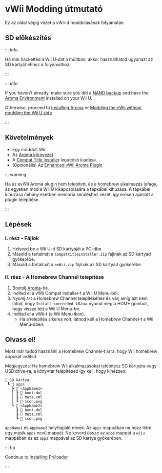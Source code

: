 # vWii Modding útmutató

Ez az oldal végig vezet a vWii-d moddolásának folyamatán.

## SD előkészítés

::: info

Ha már hackelted a Wii U-dat a múltban, akkor használhatod ugyanazt az SD kártyát ehhez a folyamathoz.

:::

::: info

If you haven't already, make sure you did a [NAND backup](https://wiiu.hacks.guide/#/aroma/nand-backup) and have the [Aroma Environment](https://aroma.foryour.cafe/) installed on your Wii U.

Otherwise, proceed to [Installing Aroma](https://wiiu.hacks.guide/#/aroma/getting-started) or [Modding the vWii without modding the Wii U side](wiiu-nand-dumper)

:::

## Követelmények

- Egy moddolt Wii
- Az [Aroma környezet](https://aroma.foryour.cafe/)
- A [Compat Title Installer](https://hb-app.store/wiiu/CompatTitleInstaller) legutolsó kiadása.
- (Opcionális) Az [Enhanced vWii Aroma Plugin](https://hb-app.store/wiiu/evWii)

::: warning

Ha az evWii Aroma plugin nem telepített, és a homebrew alkalmazás lefagy, az egyetlen mód a Wii U kikapcsolására a tápkábel kihúzása. A tápkábel kihúzása néhány esetben memória sérüléshez vezet, így erősen ajánlott a plugin telepítése.

:::

## Lépések

### I. rész - Fájlok

1. Helyezd be a Wii U-d SD kártyáját a PC-dbe.
2. Másold a tartalmát a `CompatTitleInstaller.zip` fájlnak az SD kártyád gyökerébe.
3. Másold a tartalmát a `evWii.zip` fájlnak az SD kártyád gyökerébe.

### II. rész - A Homebrew Channel telepítése

1. Bootolj [Aroma](https://wiiu.hacks.guide/#/aroma/finalizing-setup)-ba.
2. Indítsd el a vWii Compat Installer-t a Wii U Menu-ből.
3. Nyomj `A`-t a Homebrew Channel telepítéséhez és várj amíg azt nem látod, hogy `Install succeeded`. Utána nyomd meg a HOME gombot, hogy vissza térj a Wii U Menu-be.
4. Indítsd el a vWii-t (a Wii Menu ikon).
   - Ha a telepítés sikeres volt, látnod kell a Homebrew Channel-t a Wii Menu-dben.

## Olvass el!

Most már tudod használni a Homebrew Channel-t arra, hogy Wii homebrew appokat indítsd.

Megjegyzés: Ha homebrew Wii alkalmazásokat telepítesz SD kártyára vagy USB drive-ra, a könyvtár felépítésed így kell, hogy kinézzen:

```
💾 SD kártya
 ┗ 📁 apps
   ┣ 📁 <AppName1>
   ┃ ┣ 📄 boot.dol
   ┃ ┣ 📄 meta.xml
   ┃ ┗ 📄 icon.png
   ┗ 📁 <AppName2>
     ┣ 📄 boot.dol
     ┣ 📄 meta.xml
     ┗ 📄 icon.png
```

`AppName1` és `AppName2` helyfoglaló nevek. Az `apps` mappában ne hozz létre egy másik `apps` nevű mappát.
Ne keverd össze az `apps` mappát a `wiiu` mappában és az `apps` mappával az SD kártya gyökerében.

::: tip

Continue to [Installing Priiloader](priiloader)

:::
